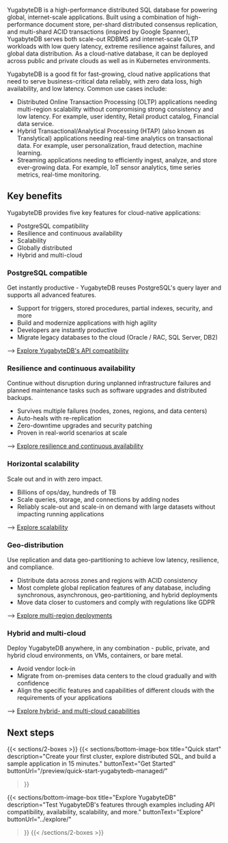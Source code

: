 <!---
title: Benefits of using YugabyteDB
headerTitle: Key benefits
linkTitle: Key benefits
description: Benefits of using YugabyteDB to power your next cloud-native application.
headcontent: Why YugabyteDB should power your next cloud-native application
type: docs
unversioned: true
private: true
--->

YugabyteDB is a high-performance distributed SQL database for powering global, internet-scale applications. Built using a combination of high-performance document store, per-shard distributed consensus replication, and multi-shard ACID transactions (inspired by Google Spanner), YugabyteDB serves both scale-out RDBMS and internet-scale OLTP workloads with low query latency, extreme resilience against failures, and global data distribution. As a cloud-native database, it can be deployed across public and private clouds as well as in Kubernetes environments.

YugabyteDB is a good fit for fast-growing, cloud native applications that need to serve business-critical data reliably, with zero data loss, high availability, and low latency. Common use cases include:

- Distributed Online Transaction Processing (OLTP) applications needing multi-region scalability without compromising strong consistency and low latency. For example, user identity, Retail product catalog, Financial data service.
- Hybrid Transactional/Analytical Processing (HTAP) (also known as Translytical) applications needing real-time analytics on transactional data. For example, user personalization, fraud detection, machine learning.
- Streaming applications needing to efficiently ingest, analyze, and store ever-growing data. For example, IoT sensor analytics, time series metrics, real-time monitoring.

## Key benefits

YugabyteDB provides five key features for cloud-native applications:

- PostgreSQL compatibility
- Resilience and continuous availability
- Scalability
- Globally distributed
- Hybrid and multi-cloud

### PostgreSQL compatible

Get instantly productive - YugabyteDB reuses PostgreSQL's query layer and supports all advanced features.

- Support for triggers, stored procedures, partial indexes, security, and more
- Build and modernize applications with high agility
- Developers are instantly productive
- Migrate legacy databases to the cloud (Oracle / RAC, SQL Server, DB2)

--> [Explore YugabyteDB's API compatibility](../explore/ysql-language-features/)

### Resilience and continuous availability

Continue without disruption during unplanned infrastructure failures and planned maintenance tasks such as software upgrades and distributed backups.

- Survives multiple failures (nodes, zones, regions, and data centers)
- Auto-heals with re-replication
- Zero-downtime upgrades and security patching
- Proven in real-world scenarios at scale

--> [Explore resilience and continuous availability](../explore/fault-tolerance/)

### Horizontal scalability

Scale out and in with zero impact.

- Billions of ops/day, hundreds of TB
- Scale queries, storage, and connections by adding nodes
- Reliably scale-out and scale-in on demand with large datasets without impacting running applications

--> [Explore scalability](../explore/linear-scalability/)

### Geo-distribution

Use replication and data geo-partitioning to achieve low latency, resilience, and compliance.

- Distribute data across zones and regions with ACID consistency
- Most complete global replication features of any database, including synchronous, asynchronous, geo-partitioning, and hybrid deployments
- Move data closer to customers and comply with regulations like GDPR

--> [Explore multi-region deployments](../explore/multi-region-deployments/)

### Hybrid and multi-cloud

Deploy YugabyteDB anywhere, in any combination - public, private, and hybrid cloud environments, on VMs, containers, or bare metal.

- Avoid vendor lock-in
- Migrate from on-premises data centers to the cloud gradually and with confidence
- Align the specific features and capabilities of different clouds with the requirements of your applications

--> [Explore hybrid- and multi-cloud capabilities](../develop/multi-cloud/)

## Next steps

{{< sections/2-boxes >}}
  {{< sections/bottom-image-box
    title="Quick start"
    description="Create your first cluster, explore distributed SQL, and build a sample application in 15 minutes."
    buttonText="Get Started"
    buttonUrl="/preview/quick-start-yugabytedb-managed/"
  >}}

  {{< sections/bottom-image-box
    title="Explore YugabyteDB"
    description="Test YugabyteDB's features through examples including API compatibility, availability, scalability, and more."
    buttonText="Explore"
    buttonUrl="../explore/"
  >}}
{{< /sections/2-boxes >}}

